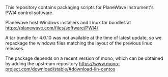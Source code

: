 This repository contains packaging scripts for PlaneWave Instrument's PWI4 control software.

Planewave host Windows installers and Linux tar bundles at https://planewave.com/files/software/PWI4/

A tar bundle for 4.0.10 was not available at the time of latest update, so we repackage the windows files matching the layout of the previous linux releases.

The package depends on a recent version of mono, which can be obtained by adding the upstream repository https://www.mono-project.com/download/stable/#download-lin-centos